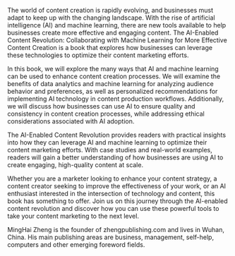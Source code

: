 
The world of content creation is rapidly evolving, and businesses must adapt to keep up with the changing landscape. With the rise of artificial intelligence (AI) and machine learning, there are new tools available to help businesses create more effective and engaging content. The AI-Enabled Content Revolution: Collaborating with Machine Learning for More Effective Content Creation is a book that explores how businesses can leverage these technologies to optimize their content marketing efforts.

In this book, we will explore the many ways that AI and machine learning can be used to enhance content creation processes. We will examine the benefits of data analytics and machine learning for analyzing audience behavior and preferences, as well as personalized recommendations for implementing AI technology in content production workflows. Additionally, we will discuss how businesses can use AI to ensure quality and consistency in content creation processes, while addressing ethical considerations associated with AI adoption.

The AI-Enabled Content Revolution provides readers with practical insights into how they can leverage AI and machine learning to optimize their content marketing efforts. With case studies and real-world examples, readers will gain a better understanding of how businesses are using AI to create engaging, high-quality content at scale.

Whether you are a marketer looking to enhance your content strategy, a content creator seeking to improve the effectiveness of your work, or an AI enthusiast interested in the intersection of technology and content, this book has something to offer. Join us on this journey through the AI-enabled content revolution and discover how you can use these powerful tools to take your content marketing to the next level.

MingHai Zheng is the founder of zhengpublishing.com and lives in Wuhan, China. His main publishing areas are business, management, self-help, computers and other emerging foreword fields.
